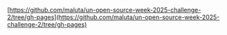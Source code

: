 [https://github.com/maluta/un-open-source-week-2025-challenge-2/tree/gh-pages](https://github.com/maluta/un-open-source-week-2025-challenge-2/tree/gh-pages)